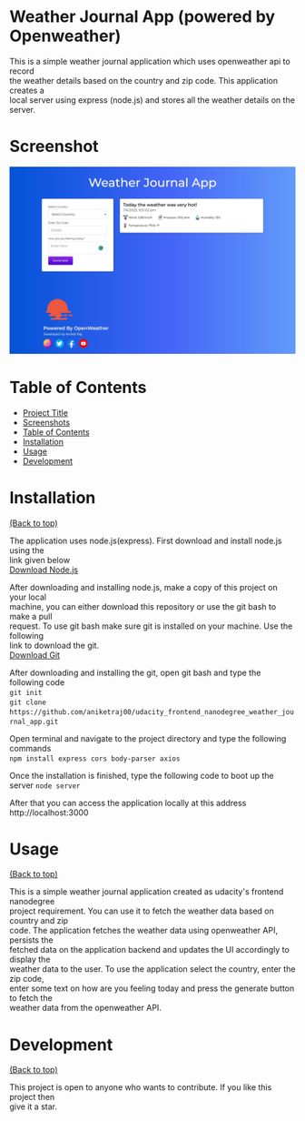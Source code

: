 
# Weather Journal App (powered by Openweather)

This is a simple weather journal application which uses openweather api to record  
the weather details based on the country and zip code. This application creates a  
local server using express (node.js) and stores all the weather details on the  
server.

# Screenshot

![Home](https://raw.githubusercontent.com/aniketraj00/udacity_frontend_nanodegree_weather_journal_app/69825484ca6219b0cefab1ca490d4709f613856a/public/screenshots/screenshot-1.jpg)

# Table of Contents

- [Project Title](#weather-journal-app-powered-by-openweather)
- [Screenshots](#screenshot)
- [Table of Contents](#table-of-contents)
- [Installation](#installation)
- [Usage](#usage)
- [Development](#development)


# Installation
[(Back to top)](#table-of-contents)

The application uses node.js(express). First download and install node.js using the  
link given below  
[Download Node.js](https://nodejs.org/en/download)

After downloading and installing node.js, make a copy of this project on your local    
machine, you can either download this repository or use the git bash to make a pull    
request. To use git bash make sure git is installed on your machine. Use the following    
link to download the git.    
[Download Git](https://git-scm.com/downloads)

After downloading and installing the git, open git bash and type the following code  
`git init`  
`git clone https://github.com/aniketraj00/udacity_frontend_nanodegree_weather_journal_app.git` 

Open terminal and navigate to the project directory and type the following commands  
`npm install express cors body-parser axios`

Once the installation is finished, type the following code to boot up the server
`node server`

After that you can access the application locally at this address http://localhost:3000

# Usage
[(Back to top)](#table-of-contents)

This is a simple weather journal application created as udacity's frontend nanodegree  
project requirement. You can use it to fetch the weather data based on country and zip  
code. The application fetches the weather data using openweather API, persists the    
fetched data on the application backend and updates the UI accordingly to display the  
weather data to the user. To use the application select the country, enter the zip code,  
enter some text on how are you feeling today and press the generate button to fetch the   
weather data from the openweather API.

# Development
[(Back to top)](#table-of-contents)
  
This project is open to anyone who wants to contribute. If you like this project then   
give it a star.
